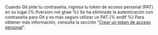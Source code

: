 Cuando Git pide tu contraseña, ingresa tu token de acceso personal (PAT) en su lugar.{% ifversion not ghae %} Se ha eliminado la autenticación con contraseña para Git y es más seguro utilizar un PAT.{% endif %} Para obtener más información, consulta la sección "[Crear un token de acceso personal](/github/authenticating-to-github/creating-a-personal-access-token)".
